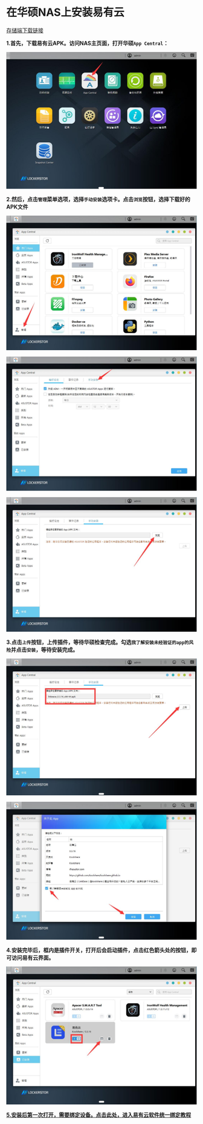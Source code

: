 # 在华硕NAS上安装易有云
[存储端下载链接](https://firmware.koolshare.cn/binary/LinkEase/Asus-Nas/)

**1.首先，下载易有云APK。访问NAS主页面，打开华硕`App Central`：**

![1.jpg](./ASUS/1.jpg)

**2.然后，点击`管理`菜单选项，选择`手动安装`选项卡。点击`浏览`按钮，选择下载好的APK文件**

![2.jpg](./ASUS/2.jpg)

![3.jpg](./ASUS/3.jpg)

![4.jpg](./ASUS/4.jpg)

**3.点击`上传`按钮，上传插件，等待华硕检查完成。勾选`我了解安装未经验证的app的风险`并点击`安装`，等待安装完成。**

![5.jpg](./ASUS/5.jpg)

![6.jpg](./ASUS/6.jpg)

**4.安装完毕后，框内是插件开关，打开后会启动插件，点击红色箭头处的按钮，即可访问易有云界面。**

![7.jpg](./ASUS/7.jpg)

[**5.安装后第一次打开，需要绑定设备。点击此处，进入易有云软件统一绑定教程**](/zh-cn/tutorial/NAS/BindingSoftware.md)


